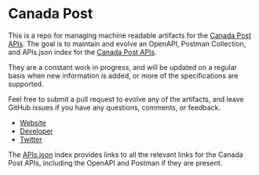 # Canada PostThis is a repo for managing machine readable artifacts for the [Canada Post APIs](http://www.canadapost.ca/cpo/mc/business/productsservices/developers/services/fundamentals.jsf). The goal is to maintain and evolve an OpenAPI, Postman Collection, and APIs.json index for the [Canada Post APIs](http://www.canadapost.ca/cpo/mc/business/productsservices/developers/services/fundamentals.jsf).They are a constant work in progress, and will be updated on a regular basis when new information is added, or more of the specifications are supported.Feel free to submit a pull request to evolve any of the artifacts, and leave GitHub issues if you have any questions, comments, or feedback.- [Website](http://www.canadapost.ca/cpo/mc/business/productsservices/developers/services/fundamentals.jsf)- [Developer](http://www.canadapost.ca/cpo/mc/business/productsservices/developers/services/fundamentals.jsf)- [Twitter](https://twitter.com/canadapostcorp)The [APIs.json](https://github.com/api-evangelist/canada-post/blob/master/apis.json) index provides links to all the relevant links for the Canada Post APIs, including the OpenAPI and Postman if they are present.